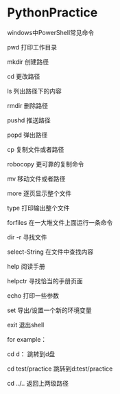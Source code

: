 # PythonPractice

windows中PowerShell常见命令

pwd  打印工作目录

mkdir  创建路径

cd  更改路径

ls  列出路径下的内容

rmdir  删除路径

pushd 推送路径

popd  弹出路径

cp  复制文件或者路径

robocopy  更可靠的复制命令

mv  移动文件或者路径

more  逐页显示整个文件

type  打印输出整个文件

forfiles  在一大堆文件上面运行一条命令

dir -r  寻找文件

select-String  在文件中查找内容

help  阅读手册

helpctr  寻找恰当的手册页面

echo  打印一些参数

set  导出/设置一个新的环境变量

exit  退出shell

for example：

cd d：   跳转到d盘

cd test/practice   跳转到d:test/practice

cd ../..  返回上两级路径
